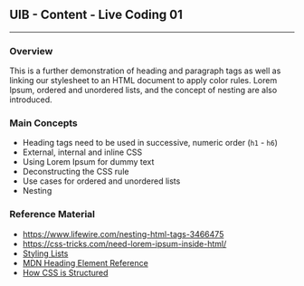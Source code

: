 ## UIB - Content - Live Coding 01

---

### Overview

This is a further demonstration of heading and paragraph tags as well as linking our stylesheet to an HTML document to apply color rules. Lorem Ipsum, ordered and unordered lists, and the concept of nesting are also introduced.

### Main Concepts

- Heading tags need to be used in successive, numeric order (`h1` - `h6`)
- External, internal and inline CSS
- Using Lorem Ipsum for dummy text
- Deconstructing the CSS rule
- Use cases for ordered and unordered lists
- Nesting

### Reference Material

- https://www.lifewire.com/nesting-html-tags-3466475
- https://css-tricks.com/need-lorem-ipsum-inside-html/
- [Styling Lists](https://www.w3schools.com/css/css_list.asp)
- [MDN Heading Element Reference](https://developer.mozilla.org/en-US/docs/Web/HTML/Element/Heading_Elements)
- [How CSS is Structured](https://developer.mozilla.org/en-US/docs/Learn/CSS/First_steps/How_CSS_is_structured)
